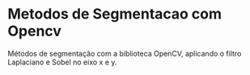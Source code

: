 # Metodos de Segmentacao com Opencv
Métodos de segmentação com a biblioteca OpenCV, aplicando o filtro Laplaciano e Sobel no eixo x e y.
